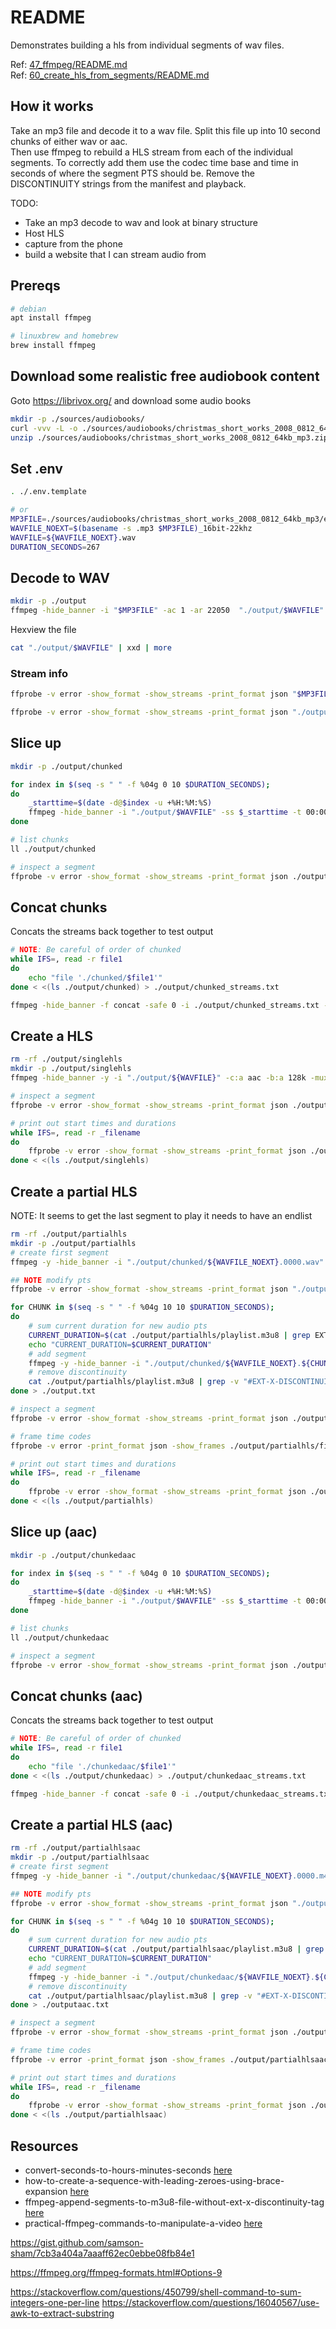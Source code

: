 # README

Demonstrates building a hls from individual segments of wav files.  

Ref: [47_ffmpeg/README.md](https://github.com/chrisguest75/shell_examples/blob/master/47_ffmpeg/README.md)  
Ref: [60_create_hls_from_segments/README.md](https://github.com/chrisguest75/shell_examples/blob/master/60_create_hls_from_segments/README.md)  

## How it works

Take an mp3 file and decode it to a wav file.  Split this file up into 10 second chunks of either wav or aac.  
Then use ffmpeg to rebuild a HLS stream from each of the individual segments. To correctly add them use the codec time base and time in seconds of where the segment PTS should be.  Remove the DISCONTINUITY strings from the manifest and playback.  

TODO:

* Take an mp3 decode to wav and look at binary structure
* Host HLS
* capture from the phone
* build a website that I can stream audio from

## Prereqs

```sh
# debian
apt install ffmpeg

# linuxbrew and homebrew
brew install ffmpeg
```

## Download some realistic free audiobook content

Goto https://librivox.org/ and download some audio books  

```sh
mkdir -p ./sources/audiobooks/  
curl -vvv -L -o ./sources/audiobooks/christmas_short_works_2008_0812_64kb_mp3.zip http://www.archive.org/download/christmas_short_works_2008_0812/christmas_short_works_2008_0812_64kb_mp3.zip
unzip ./sources/audiobooks/christmas_short_works_2008_0812_64kb_mp3.zip -d ./sources/audiobooks/christmas_short_works_2008_0812_64kb_mp3
```

## Set .env

```sh
. ./.env.template

# or
MP3FILE=./sources/audiobooks/christmas_short_works_2008_0812_64kb_mp3/english_thelittlegraylamb_sullivan_csm_64kb.mp3
WAVFILE_NOEXT=$(basename -s .mp3 $MP3FILE)_16bit-22khz
WAVFILE=${WAVFILE_NOEXT}.wav
DURATION_SECONDS=267
```

## Decode to WAV

```sh
mkdir -p ./output
ffmpeg -hide_banner -i "$MP3FILE" -ac 1 -ar 22050  "./output/$WAVFILE"
```

Hexview the file  

```sh
cat "./output/$WAVFILE" | xxd | more
```

### Stream info

```sh
ffprobe -v error -show_format -show_streams -print_format json "$MP3FILE" | jq . 

ffprobe -v error -show_format -show_streams -print_format json "./output/$WAVFILE" | jq . 
```

## Slice up

```sh
mkdir -p ./output/chunked

for index in $(seq -s " " -f %04g 0 10 $DURATION_SECONDS); 
do
    _starttime=$(date -d@$index -u +%H:%M:%S)
    ffmpeg -hide_banner -i "./output/$WAVFILE" -ss $_starttime -t 00:00:10 -vcodec copy -acodec copy ./output/chunked/${WAVFILE_NOEXT}.$index.wav
done

# list chunks
ll ./output/chunked

# inspect a segment 
ffprobe -v error -show_format -show_streams -print_format json ./output/chunked/${WAVFILE_NOEXT}.0010.wav | jq .
```

## Concat chunks

Concats the streams back together to test output  

```sh
# NOTE: Be careful of order of chunked
while IFS=, read -r file1
do
    echo "file './chunked/$file1'"
done < <(ls ./output/chunked) > ./output/chunked_streams.txt

ffmpeg -hide_banner -f concat -safe 0 -i ./output/chunked_streams.txt -c copy ./output/${WAVFILE_NOEXT}.concat.wav
```

## Create a HLS

```sh
rm -rf ./output/singlehls
mkdir -p ./output/singlehls
ffmpeg -hide_banner -y -i "./output/${WAVFILE}" -c:a aac -b:a 128k -muxdelay 0 -f segment -segment_time 10 -segment_list "./output/singlehls/playlist.m3u8" -segment_format mpegts "./output/singlehls/file%d.ts"

# inspect a segment 
ffprobe -v error -show_format -show_streams -print_format json ./output/singlehls/file5.ts | jq .

# print out start times and durations
while IFS=, read -r _filename
do
    ffprobe -v error -show_format -show_streams -print_format json ./output/singlehls/$_filename | jq --arg filename "${_filename}" -c '{ file: $filename, start_time:.format.start_time, duration:.format.duration, pts: .streams[0].start_pts, time_base: .streams[0].time_base, codec_time_base: .streams[0].codec_time_base}'
done < <(ls ./output/singlehls)
```

## Create a partial HLS

NOTE: It seems to get the last segment to play it needs to have an endlist

```sh
rm -rf ./output/partialhls
mkdir -p ./output/partialhls
# create first segment
ffmpeg -y -hide_banner -i "./output/chunked/${WAVFILE_NOEXT}.0000.wav" -c:a aac -b:a 128k -muxdelay 0 -f segment -segment_time 100 -segment_list "./output/partialhls/playlist.m3u8" -segment_format mpegts "./output/partialhls/file%d.ts"

## NOTE modify pts
ffprobe -v error -show_format -show_streams -print_format json "./output/chunked/${WAVFILE_NOEXT}.0010.wav" | jq '.streams[].codec_time_base'

for CHUNK in $(seq -s " " -f %04g 10 10 $DURATION_SECONDS); 
do
    # sum current duration for new audio pts
    CURRENT_DURATION=$(cat ./output/partialhls/playlist.m3u8 | grep EXTINF | awk -F':' '{gsub(/,/, "", $2);print $2}' | awk '{OFMT = "%9.6f";s+=$1} END {print s}')
    echo "CURRENT_DURATION=$CURRENT_DURATION"
    # add segment
    ffmpeg -y -hide_banner -i "./output/chunked/${WAVFILE_NOEXT}.${CHUNK}.wav" -c:a aac -b:a 128k -muxdelay 0 -filter_complex "[0:a]asetpts=PTS+$(( 22050.0 * $CURRENT_DURATION ))" -hls_playlist_type event -hls_segment_filename "./output/partialhls/file%d.ts" -hls_time 100 -hls_flags append_list "./output/partialhls/playlist.m3u8"
    # remove discontinuity
    cat ./output/partialhls/playlist.m3u8 | grep -v "#EXT-X-DISCONTINUITY" > ./output/partialhls/fixed_playlist.m3u8
done > ./output.txt

# inspect a segment 
ffprobe -v error -show_format -show_streams -print_format json ./output/partialhls/file2.ts | jq .

# frame time codes
ffprobe -v error -print_format json -show_frames ./output/partialhls/file0.ts | jq '.frames[].pkt_pts_time'

# print out start times and durations
while IFS=, read -r _filename
do
    ffprobe -v error -show_format -show_streams -print_format json ./output/partialhls/$_filename | jq --arg filename "${_filename}" -c '{ file: $filename, start_time:.format.start_time, duration:.format.duration, pts: .streams[0].start_pts, time_base: .streams[0].time_base, codec_time_base: .streams[0].codec_time_base}'
done < <(ls ./output/partialhls)
```

## Slice up (aac)

```sh
mkdir -p ./output/chunkedaac

for index in $(seq -s " " -f %04g 0 10 $DURATION_SECONDS); 
do
    _starttime=$(date -d@$index -u +%H:%M:%S)
    ffmpeg -hide_banner -i "./output/$WAVFILE" -ss $_starttime -t 00:00:10 ./output/chunkedaac/${WAVFILE_NOEXT}.$index.m4a
done

# list chunks
ll ./output/chunkedaac

# inspect a segment 
ffprobe -v error -show_format -show_streams -print_format json ./output/chunkedaac/${WAVFILE_NOEXT}.0010.m4a | jq .
```

## Concat chunks (aac)

Concats the streams back together to test output  

```sh
# NOTE: Be careful of order of chunked
while IFS=, read -r file1
do
    echo "file './chunkedaac/$file1'"
done < <(ls ./output/chunkedaac) > ./output/chunkedaac_streams.txt

ffmpeg -hide_banner -f concat -safe 0 -i ./output/chunkedaac_streams.txt -c copy ./output/${WAVFILE_NOEXT}.concat.m4a
```

## Create a partial HLS (aac)

```sh
rm -rf ./output/partialhlsaac
mkdir -p ./output/partialhlsaac
# create first segment
ffmpeg -y -hide_banner -i "./output/chunkedaac/${WAVFILE_NOEXT}.0000.m4a" -c:a aac -b:a 128k -muxdelay 0 -f segment -segment_time 100 -segment_list "./output/partialhlsaac/playlist.m3u8" -segment_format mpegts "./output/partialhlsaac/file%d.ts"

## NOTE modify pts
ffprobe -v error -show_format -show_streams -print_format json "./output/chunkedaac/${WAVFILE_NOEXT}.0010.m4a" | jq '.streams[].codec_time_base'

for CHUNK in $(seq -s " " -f %04g 10 10 $DURATION_SECONDS); 
do
    # sum current duration for new audio pts
    CURRENT_DURATION=$(cat ./output/partialhlsaac/playlist.m3u8 | grep EXTINF | awk -F':' '{gsub(/,/, "", $2);print $2}' | awk '{OFMT = "%9.6f";s+=$1} END {print s}')
    echo "CURRENT_DURATION=$CURRENT_DURATION"
    # add segment
    ffmpeg -y -hide_banner -i "./output/chunkedaac/${WAVFILE_NOEXT}.${CHUNK}.m4a" -c:a aac -b:a 128k -muxdelay 0 -filter_complex "[0:a]asetpts=PTS+$(( 22050.0 * $CURRENT_DURATION ))" -hls_playlist_type event -hls_segment_filename "./output/partialhlsaac/file%d.ts" -hls_time 100 -hls_flags append_list "./output/partialhlsaac/playlist.m3u8"
    # remove discontinuity
    cat ./output/partialhlsaac/playlist.m3u8 | grep -v "#EXT-X-DISCONTINUITY" > ./output/partialhlsaac/fixed_playlist.m3u8
done > ./outputaac.txt

# inspect a segment 
ffprobe -v error -show_format -show_streams -print_format json ./output/partialhlsaac/file2.ts | jq .

# frame time codes
ffprobe -v error -print_format json -show_frames ./output/partialhlsaac/file0.ts | jq '.frames[].pkt_pts_time'

# print out start times and durations
while IFS=, read -r _filename
do
    ffprobe -v error -show_format -show_streams -print_format json ./output/partialhlsaac/$_filename | jq --arg filename "${_filename}" -c '{ file: $filename, start_time:.format.start_time, duration:.format.duration, pts: .streams[0].start_pts, time_base: .streams[0].time_base, codec_time_base: .streams[0].codec_time_base}'
done < <(ls ./output/partialhlsaac)
```


## Resources

* convert-seconds-to-hours-minutes-seconds [here](https://stackoverflow.com/questions/12199631/convert-seconds-to-hours-minutes-seconds)  
* how-to-create-a-sequence-with-leading-zeroes-using-brace-expansion [here](https://unix.stackexchange.com/questions/60257/how-to-create-a-sequence-with-leading-zeroes-using-brace-expansion)  
* ffmpeg-append-segments-to-m3u8-file-without-ext-x-discontinuity-tag [here](https://stackoverflow.com/questions/63592822/ffmpeg-append-segments-to-m3u8-file-without-ext-x-discontinuity-tag)  
* practical-ffmpeg-commands-to-manipulate-a-video [here](https://transang.me/practical-ffmpeg-commands-to-manipulate-a-video/)  


https://gist.github.com/samson-sham/7cb3a404a7aaaff62ec0ebbe08fb84e1

https://ffmpeg.org/ffmpeg-formats.html#Options-9



https://stackoverflow.com/questions/450799/shell-command-to-sum-integers-one-per-line
https://stackoverflow.com/questions/16040567/use-awk-to-extract-substring
